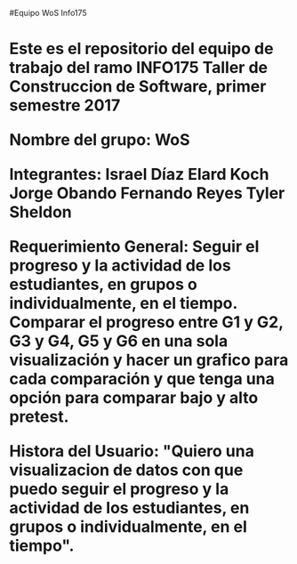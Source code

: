 #Equipo WoS Info175 <h1>

Este es el repositorio del equipo de trabajo del ramo INFO175 Taller de Construccion de Software, primer semestre 2017

Nombre del grupo: WoS

Integrantes: 	Israel Díaz
	        Elard Koch
		Jorge Obando
		Fernando Reyes
		Tyler Sheldon

Requerimiento General: Seguir el progreso y la actividad de los estudiantes, en grupos o individualmente, en el tiempo.
			Comparar el progreso entre G1 y G2, G3 y G4, G5 y G6 en una sola visualización y hacer un grafico para cada comparación y que tenga una opción para comparar bajo y alto pretest. 

Histora del Usuario: 
  "Quiero una visualizacion de datos con que puedo seguir el progreso y la actividad de los estudiantes, en grupos o individualmente, en el tiempo".


